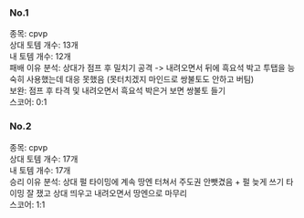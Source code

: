 ### No.1<br>
종목: cpvp <br>
상대 토템 개수: 13개 <br>
내 토템 개수: 12개 <br>
패배 이유 분석: 상대가 점프 후 밀치기 공격 -> 내려오면서 뒤에 흑요석 박고 투탭을 능숙히 사용했는데 대응 못했음 (못터치겠지 마인드로 쌍불토도 안하고 버팀)<br>
보완: 점프 후 타격 및 내려오면서 흑요석 박은거 보면 쌍불토 들기 <br>
스코어: 0:1 <br>

### No.2<br>
종목: cpvp <br>
상대 토템 개수: 17개 <br>
내 토템 개수: 17개 <br>
승리 이유 분석: 상대 펄 타이밍에 계속 땅엔 터쳐서 주도권 안뺏겼음 + 펄 늦게 쓰기 타이밍 잘 쟀고 상대 띄우고 내려오면서 땅엔으로 마무리<br>
스코어: 1:1 <br>